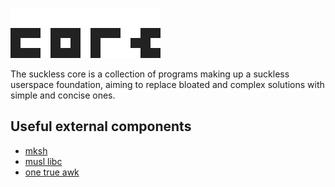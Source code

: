 ![core](core.svg)

The suckless core is a collection of programs making up a suckless userspace foundation, aiming
to replace bloated and complex solutions with simple and concise ones.

Useful external components
--------------------------
* [mksh](https://www.mirbsd.org/mksh.htm)
* [musl libc](http://www.musl-libc.org/)
* [one true awk](http://www.cs.princeton.edu/~bwk/btl.mirror/)
